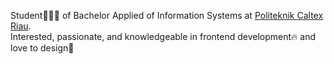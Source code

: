 Student👨🏻‍💻 of Bachelor Applied of Information Systems at [Politeknik Caltex Riau](https://pcr.ac.id). <br>
Interested, passionate, and knowledgeable in frontend development🔥 and love to design🎲



<!--
[![GitHub WidgetBox](https://github-widgetbox.vercel.app/api/profile?username=hibatillah&data=repositories,stars,commits&theme=darkmode)](https://github.com/hibatillah)

<img src="https://komarev.com/ghpvc/?username=hibatillah" alt="hibatillah" />

![Top Langs](https://github-readme-stats.vercel.app/api/top-langs/?username=hibatillah&layout=compact&hide_progress=true&theme=github_dark)

[![roadmap.sh](https://api.roadmap.sh/v1-badge/wide/64639cf3410780a6d9b5fdbd?variant=dark)](https://roadmap.sh) 

-->
